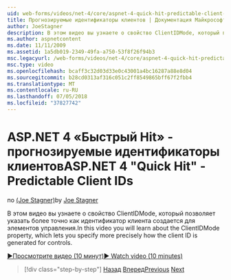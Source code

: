 ```yaml
---
uid: web-forms/videos/net-4/core/aspnet-4-quick-hit-predictable-client-ids
title: Прогнозируемые идентификаторы клиентов | Документация Майкрософт
author: JoeStagner
description: В этом видео вы узнаете о свойство ClientIDMode, который позволяет указать более точно как идентификатор клиента создается для элементов управления.
ms.author: aspnetcontent
ms.date: 11/11/2009
ms.assetid: 1a5db019-2349-49fa-a750-53f8f26f94b3
msc.legacyurl: /web-forms/videos/net-4/core/aspnet-4-quick-hit-predictable-client-ids
msc.type: video
ms.openlocfilehash: bcaff3c32d03d33e0c43001a4bc16287a88e8d04
ms.sourcegitcommit: b28cd0313af316c051c2ff8549865bff67f2fbb4
ms.translationtype: MT
ms.contentlocale: ru-RU
ms.lasthandoff: 07/05/2018
ms.locfileid: "37827742"
---
```

<a name="aspnet-4-quick-hit---predictable-client-ids"></a><span data-ttu-id="9f75e-103">ASP.NET 4 «Быстрый Hit» - прогнозируемые идентификаторы клиентов</span><span class="sxs-lookup"><span data-stu-id="9f75e-103">ASP.NET 4 "Quick Hit" - Predictable Client IDs</span></span>
====================
<span data-ttu-id="9f75e-104">по [(Joe Stagner)](https://github.com/JoeStagner)</span><span class="sxs-lookup"><span data-stu-id="9f75e-104">by [Joe Stagner](https://github.com/JoeStagner)</span></span>

<span data-ttu-id="9f75e-105">В этом видео вы узнаете о свойство ClientIDMode, который позволяет указать более точно как идентификатор клиента создается для элементов управления.</span><span class="sxs-lookup"><span data-stu-id="9f75e-105">In this video you will learn about the ClientIDMode property, which lets you specify more precisely how the client ID is generated for controls.</span></span> 

[<span data-ttu-id="9f75e-106">&#9654;Просмотрите видео (10 минут)</span><span class="sxs-lookup"><span data-stu-id="9f75e-106">&#9654; Watch video (10 minutes)</span></span>](https://channel9.msdn.com/Blogs/ASP-NET-Site-Videos/aspnet-4-quick-hit-predictable-client-ids)

> [!div class="step-by-step"]
> <span data-ttu-id="9f75e-107">[Назад](aspnet-4-quick-hit-clean-webconfig-files.md)
> [Вперед](aspnet-4-quick-hit-the-htmlencoder-utility-method.md)</span><span class="sxs-lookup"><span data-stu-id="9f75e-107">[Previous](aspnet-4-quick-hit-clean-webconfig-files.md)
[Next](aspnet-4-quick-hit-the-htmlencoder-utility-method.md)</span></span>
